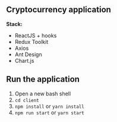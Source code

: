 ## Cryptocurrency application

**Stack:**
- ReactJS + hooks
- Redux Toolkit
- Axios
- Ant Design
- Chart.js

## Run the application
1. Open a new bash shell
2. ```cd client```
3. ```npm install``` or ```yarn install```
4. ```npm run start``` or ```yarn start```